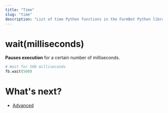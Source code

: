 ```yaml
---
title: "Time"
slug: "time"
description: "List of time Python functions in the FarmBot Python library"
---
```


# wait(milliseconds)

**Pauses execution** for a certain number of milliseconds.

```python
# Wait for 500 milliseconds
fb.wait(500)
```

# What's next?

 * [Advanced](./advanced.md)
